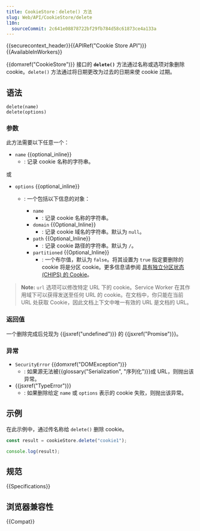 ```yaml
---
title: CookieStore：delete() 方法
slug: Web/API/CookieStore/delete
l10n:
  sourceCommit: 2c641e08878722bf29fb784d58c61873ce4a133a
---
```


{{securecontext_header}}{{APIRef("Cookie Store API")}} {{AvailableInWorkers}}

{{domxref("CookieStore")}} 接口的 **`delete()`** 方法通过名称或选项对象删除 cookie。`delete()` 方法通过将日期更改为过去的日期来使 cookie 过期。

## 语法

```js-nolint
delete(name)
delete(options)
```

### 参数

此方法需要以下任意一个：

- `name` {{optional_inline}}
  - : 记录 cookie 名称的字符串。

或

- `options` {{optional_inline}}

  - : 一个包括以下信息的对象：

    - `name`
      - : 记录 cookie 名称的字符串。
    - `domain` {{Optional_Inline}}
      - : 记录 cookie 域名的字符串。默认为 `null`。
    - `path` {{Optional_Inline}}
      - : 记录 cookie 路径的字符串。默认为 `/`。
    - `partitioned` {{Optional_Inline}}
      - : 一个布尔值，默认为 `false`。将其设置为 `true` 指定要删除的 cookie 将是分区 cookie。更多信息请参阅 [具有独立分区状态 (CHIPS) 的 Cookie](/zh-CN/docs/Web/Privacy/Privacy_sandbox/Partitioned_cookies)。

> **Note:** `url` 选项可以修改特定 URL 下的 cookie。Service Worker 在其作用域下可以获得发送至任何 URL 的 cookie。在文档中，你只能在当前 URL 处获取 Cookie，因此文档上下文中唯一有效的 URL 是文档的 URL。

### 返回值

一个删除完成后兑现为 {{jsxref("undefined")}} 的 {{jsxref("Promise")}}。

### 异常

- `SecurityError` {{domxref("DOMException")}}
  - : 如果源无法被{{glossary("Serialization", "序列化")}}成 URL，则抛出该异常。
- {{jsxref("TypeError")}}
  - : 如果删除给定 `name` 或 `options` 表示的 cookie 失败，则抛出该异常。

## 示例

在此示例中，通过传名称给 `delete()` 删除 cookie。

```js
const result = cookieStore.delete("cookie1");

console.log(result);
```

## 规范

{{Specifications}}

## 浏览器兼容性

{{Compat}}
